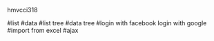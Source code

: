 hmvcci318

#list
#data
#list tree
#data tree
#login with facebook
login with google
#import from excel
#ajax
